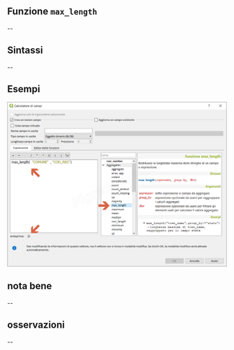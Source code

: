 ## Funzione `max_length`

--

## Sintassi

--

## Esempi

<img src="/img/aggregates/max_length/max_length1.png">

## nota bene

--

## osservazioni

--